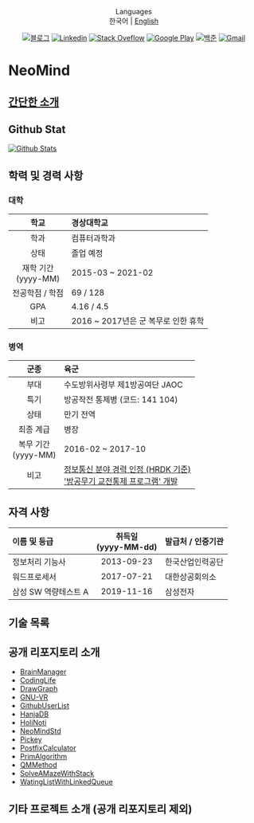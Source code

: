<div align=center>

Languages
<br>
한국어 | [English](NEOMIND.en.md)

[![블로그](http://img.shields.io/badge/-Blog-black?style=flat-square&logo=github&link=https://neomindstd.github.io/)](https://neomindstd.github.io/) 
[![Linkedin](https://img.shields.io/badge/-LinkedIn-blue?style=flat-square&logo=Linkedin&logoColor=white&link=https://www.linkedin.com/in/우진-도-b137051b1/)](https://www.linkedin.com/in/우진-도-b137051b1/) 
[![Stack Oveflow](https://img.shields.io/badge/-Stack%20Overflow-FE7A16?style=flat-square&logo=StackOverflow&logoColor=white&link=https://stackoverflow.com/users/12839756/neomind?tab=profile)](https://stackoverflow.com/users/12839756/neomind?tab=profile)
[![Google Play](https://img.shields.io/badge/-Google%20Play-414141?style=flat-square&logo=Google%20Play&logoColor=white&link=https://play.google.com/store/apps/developer?id=NEO+MIND)](https://play.google.com/store/apps/developer?id=NEO+MIND)
[![백준](https://img.shields.io/badge/-/<>BOJ-087DC6?style=flat-square&link=https://www.acmicpc.net/user/neomind75)](https://www.acmicpc.net/user/neomind75)
[![Gmail](https://img.shields.io/badge/-Gmail-d14836?style=flat-square&logo=Gmail&logoColor=white&link=mailto:dwj0705@gmail.com)](mailto:dwj0705@gmail.com)

</div>

# NeoMind

## [간단한 소개](README.md)

## Github Stat

[![Github Stats](https://github-readme-stats.vercel.app/api?username=NeoMindStd)](https://github.com/anuraghazra/github-readme-stats)

## 학력 및 경력 사항

### 대학
| 학교 | 경상대학교 |
|:----:|:----------|
| 학과 | 컴퓨터과학과 |
| 상태 | 졸업 예정 |
| 재학 기간 <br> (yyyy-MM) | 2015-03 ~ 2021-02 |
| 전공학점 / 학점 | 69 / 128 |
| GPA | 4.16 / 4.5 |
| 비고 | 2016 ~ 2017년은 군 복무로 인한 휴학 |

### 병역
| 군종 | 육군 |
|:----:|:-----|
| 부대 | 수도방위사령부 제1방공여단 JAOC |
| 특기 | 방공작전 통제병 (코드: 141 104) |
| 상태 | 만기 전역 |
| 최종 계급 | 병장 |
| 복무 기간 <br> (yyyy-MM) | 2016-02 ~ 2017-10 |
| 비고 | [정보통신 분야 경력 인정 (HRDK 기준)](http://www.q-net.or.kr/crf006.do?id=crf00641&gSite=Q&gId=) <br> ['방공무기 교전통제 프로그램' 개발](https://neomindstd.github.io/project/aa-control/) |

## 자격 사항

| 이름 및 등급 | 취득일 <br> (yyyy-MM-dd) | 발급처 / 인증기관 |
|:------------|:------------------------:|:----------------|
| 정보처리 기능사 | 2013-09-23 | 한국산업인력공단 |
| 워드프로세서 | 2017-07-21 | 대한상공회의소 |
| 삼성 SW 역량테스트 A | 2019-11-16 | 삼성전자 |

## 기술 목록

## 공개 리포지토리 소개
- [BrainManager](https://github.com/NeoMindStd/BrainManager)
- [CodingLife](https://github.com/NeoMindStd/CodingLife)
- [DrawGraph](https://github.com/NeoMindStd/DrawGraph)
- [GNU-VR](https://github.com/NeoMindStd/GNU-VR)
- [GithubUserList](https://github.com/NeoMindStd/GithubUserList)
- [HanjaDB](https://github.com/NeoMindStd/HanjaDB)
- [HoliNoti](https://github.com/NeoMindStd/HoliNoti)
- [NeoMindStd](https://github.com/NeoMindStd/NeoMindStd)
- [Pickey](https://github.com/NeoMindStd/Pickey)
- [PostfixCalculator](https://github.com/NeoMindStd/PostfixCalculator)
- [PrimAlgorithm](https://github.com/NeoMindStd/PrimAlgorithm)
- [QMMethod](https://github.com/NeoMindStd/QMMethod)
- [SolveAMazeWithStack](https://github.com/NeoMindStd/SolveAMazeWithStack)
- [WatingListWithLinkedQueue](https://github.com/NeoMindStd/WatingListWithLinkedQueue)

## 기타 프로젝트 소개 (공개 리포지토리 제외)